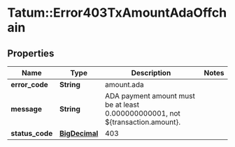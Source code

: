 # Tatum::Error403TxAmountAdaOffchain

## Properties
Name | Type | Description | Notes
------------ | ------------- | ------------- | -------------
**error_code** | **String** | amount.ada | 
**message** | **String** | ADA payment amount must be at least 0.000000000001, not ${transaction.amount}. | 
**status_code** | [**BigDecimal**](BigDecimal.md) | 403 | 

